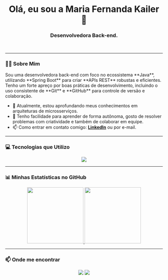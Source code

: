 <div align="center">
  <h1>Olá, eu sou a Maria Fernanda Kailer 👋</h1>
  <h3>Desenvolvedora Back-end.</h3>
  <br>
</div>

---

### 👩‍💻 Sobre Mim

<p align="left">
  Sou uma desenvolvedora back-end com foco no ecossistema **Java**, utilizando **Spring Boot** para criar **APIs REST** robustas e eficientes. Tenho um forte apreço por boas práticas de desenvolvimento, incluindo o uso consistente de **Git** e **GitHub** para controle de versão e colaboração.
</p>

- 🔭 Atualmente, estou aprofundando meus conhecimentos em arquiteturas de microsserviços.
- 🌱 Tenho facilidade para aprender de forma autônoma, gosto de resolver problemas com criatividade e também de colaborar em equipe.
- 📫 Como entrar em contato comigo: **[LinkedIn](www.linkedin.com/in/maria-fernanda-k)** ou por e-mail.

---

### 💻 Tecnologias que Utilizo

<p align="center">
  <a href="https://skillicons.dev">
    <img src="https://skillicons.dev/icons?i=java,spring,hibernate,maven,git,github,mysql,postgres,html,css,postman,idea&perline=6" />
  </a>
</p>

---

### 📊 Minhas Estatísticas no GitHub

<div align="center">
  <a href="https://github.com/fernanda-kailer">
    <img height="180em" src="https://github-readme-stats.vercel.app/api?username=fernanda-kailer&show_icons=true&theme=dracula&include_all_commits=true&count_private=true"/>
    <img height="180em" src="https://github-readme-stats.vercel.app/api/top-langs/?username=fernanda-kailer&layout=compact&langs_count=7&theme=dracula"/>
  </a>
</div>

---

### 📫 Onde me encontrar

<p align="center">
  <a href="www.linkedin.com/in/maria-fernanda-k" target="_blank"><img src="https://img.shields.io/badge/LinkedIn-0077B5?style=for-the-badge&logo=linkedin&logoColor=white" target="_blank"></a>
  <a href="mailto:fernandakailerdevL@exemplo.com" target="_blank"><img src="https://img.shields.io/badge/Gmail-D14836?style=for-the-badge&logo=gmail&logoColor=white" target="_blank"></a>
</p>
